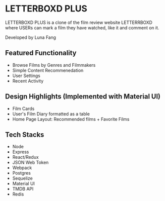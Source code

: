 # LETTERBOXD PLUS
LETTERBOXD PLUS is a clone of the film review website LETTERRBOXD where USERs can mark a film they have watched, like it and comment on it.

Developed by Luna Fang

## Featured Functionality 
* Browse Films by Genres and Filmmakers
* Simple Content Recommenedation 
* User Settings 
* Recent Activity

## Design Highlights (Implemented with Material UI)
* Film Cards
* User's Film Diary formatted as a table
* Home Page Layout: Recommended films + Favorite Films 

## Tech Stacks
* Node
* Express
* React/Redux
* JSON Web Token 
* Webpack
* Postgres
* Sequelize
* Material UI
* TMDB API
* Redis

